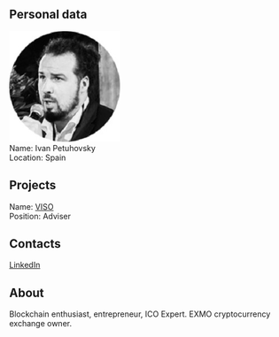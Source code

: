 ## Personal data
![ivan petuhovsky photo](photo/ivan_petuhovsky.jpg)  
Name:   Ivan Petuhovsky  
Location: Spain  
## Projects 
Name: [VISO](../projects/viso.md)  
Position: Adviser   
## Contacts
[LinkedIn](https://www.linkedin.com/in/ivan-petuhovsky-1b2022150/)    
## About
Blockchain enthusiast, entrepreneur, ICO Expert. EXMO cryptocurrency exchange owner.
